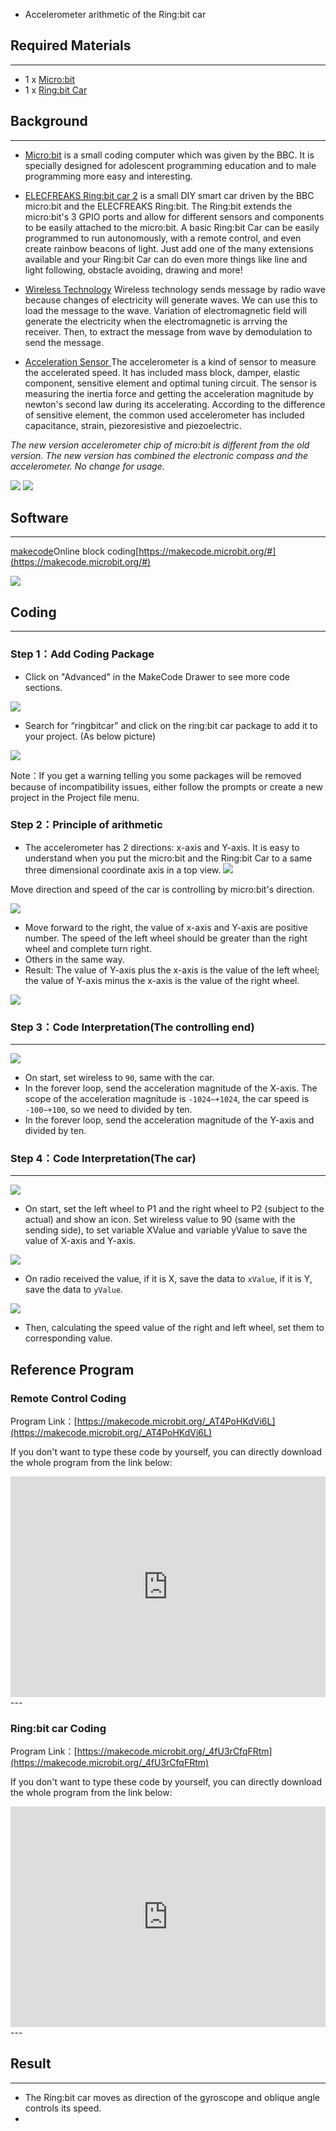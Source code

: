 - Accelerometer arithmetic of the Ring:bit car 

## Required Materials
---

- 1 x [Micro:bit](https://www.elecfreaks.com/estore)
- 1 x [Ring:bit Car](https://www.elecfreaks.com/estore)

## Background
---

- [Micro:bit](http://microbit.org/) is a small coding computer which was given by the BBC. It is specially designed for adolescent programming education and to male programming more easy and interesting.

- [ELECFREAKS Ring:bit car 2](https://www.elecfreaks.com/estore) is a small DIY smart car driven by the BBC micro:bit and the ELECFREAKS Ring:bit. The Ring:bit extends the micro:bit's 3 GPIO ports and allow for different sensors and components to be easily attached to the micro:bit. A basic Ring:bit Car can be easily programmed to run autonomously, with a remote control, and even create rainbow beacons of light. Just add one of the many extensions available and your Ring:bit Car can do even more things like line and light following, obstacle avoiding, drawing and more!

- [Wireless Technology](https://baike.baidu.com/item/%E6%97%A0%E7%BA%BF%E7%94%B5/3979?fr=aladdin) Wireless technology sends message by radio wave because changes of electricity will generate waves. We can use this to load the message to the wave. Variation of electromagnetic field will generate the electricity when the electromagnetic is arrving the receiver. Then, to extract the message from wave by demodulation to send the message.

- [Acceleration Sensor ](https://baike.baidu.com/item/%E5%8A%A0%E9%80%9F%E5%BA%A6%E4%BC%A0%E6%84%9F%E5%99%A8/8719004)The accelerometer is a kind of sensor to measure the accelerated speed. It has included mass block, damper, elastic component, sensitive element and optimal tuning circuit. The sensor is measuring the inertia force and getting the acceleration magnitude by newton's second law  during its accelerating. According to the difference of sensitive element, the common used accelerometer has included capacitance, strain, piezoresistive and piezoelectric.

 *The new version accelerometer chip of micro:bit is different from the old version. The new version has combined the electronic compass and the accelerometer. No change for usage.*

 ![](https://i.imgur.com/2n6TbVZ.png)  ![](https://i.imgur.com/F0frwo6.jpg)


## Software
---

[makecode](https://makecode.microbit.org/#)Online block coding[https://makecode.microbit.org/#](https://makecode.microbit.org/#)

 ![](https://i.imgur.com/cp88kPs.png)

## Coding
---
### Step 1：Add Coding Package
- Click on "Advanced" in the MakeCode Drawer to see more code sections.

![](https://i.imgur.com/2qCyzQ7.png)

- Search for “ringbitcar” and click on the ring:bit car package to add it to your project. (As below picture)

![](https://i.imgur.com/1Wq2Mov.jpg)

Note：If you get a warning telling you some packages will be removed because of incompatibility issues, either follow the prompts or create a new project in the Project file menu.

### Step 2：Principle of arithmetic 

- The accelerometer has 2 directions: x-axis and Y-axis. It is easy to understand when you put the micro:bit and the Ring:bit Car to a same three dimensional coordinate axis in a top view.
![](https://i.imgur.com/4jVn6rG.jpg)

 Move direction and speed of the car is controlling by micro:bit's direction.

![](https://i.imgur.com/NGnp5Ya.jpg)

- Move forward to the right, the value of x-axis and Y-axis are positive number. The speed of the left wheel should be greater than the right wheel and complete turn right.
- Others in the same way.
- Result: The value of Y-axis plus the x-axis is the value of the left wheel; the value of Y-axis minus the x-axis is the value of the right wheel.

![](https://i.imgur.com/8oOCEWj.png)

### Step 3：Code Interpretation(The controlling end) ###
---

![](https://i.imgur.com/xxvSu1T.png)

- On start, set wireless to `90`, same with the car.
- In the forever loop, send the acceleration magnitude of the X-axis. The scope of the acceleration magnitude is `-1024~+1024`, the car speed is `-100~+100`, so we need to divided by ten.
- In the forever loop, send the acceleration magnitude of the Y-axis and divided by ten.

### Step 4：Code Interpretation(The car)
---

![](https://i.imgur.com/JsLkJ1t.png)

- On start, set the left wheel to P1 and the right wheel to P2 (subject to the actual) and show an icon. Set wireless value to 90 (same with the sending side), to set variable XValue and variable yValue to save the value of X-axis and Y-axis.

![](https://i.imgur.com/A5gqKjZ.png)

- On radio received the value, if it is X, save the data to `xValue`, if it is Y, save the data to `yValue`.

![](https://i.imgur.com/a3uTwmH.png)

- Then, calculating the speed value of the right and left wheel, set them to corresponding value.


## Reference Program ##
### Remote Control Coding
Program Link：[https://makecode.microbit.org/_AT4PoHKdVi6L](https://makecode.microbit.org/_AT4PoHKdVi6L)

If you don't want to type these code by yourself, you can directly download the whole program from the link below:

<div style="position:relative;height:0;padding-bottom:70%;overflow:hidden;"><iframe style="position:absolute;top:0;left:0;width:100%;height:100%;" src="https://makecode.microbit.org/#pub:_AT4PoHKdVi6L" frameborder="0" sandbox="allow-popups allow-forms allow-scripts allow-same-origin"></iframe></div>  
---

### Ring:bit car Coding ###
Program Link：[https://makecode.microbit.org/_4fU3rCfqFRtm](https://makecode.microbit.org/_4fU3rCfqFRtm)

If you don't want to type these code by yourself, you can directly download the whole program from the link below:

<div style="position:relative;height:0;padding-bottom:70%;overflow:hidden;"><iframe style="position:absolute;top:0;left:0;width:100%;height:100%;" src="https://makecode.microbit.org/#pub:_4fU3rCfqFRtm" frameborder="0" sandbox="allow-popups allow-forms allow-scripts allow-same-origin"></iframe></div>  
---


## Result 
---
- The Ring:bit car moves as direction of the gyroscope and oblique angle controls its speed.
- 

